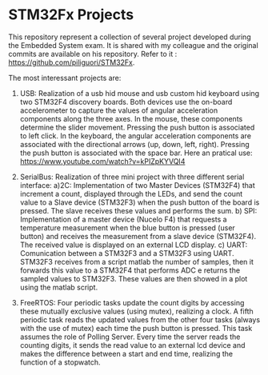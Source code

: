 # STM32Fx Projects

This repository represent a collection of several project developed during the Embedded System exam. It is shared with my colleague and the original commits are available on his repository. Refer to it : https://github.com/piliguori/STM32Fx.

The most interessant projects are:

1) USB: Realization of a usb hid mouse and usb custom hid keyboard using two STM32F4 discovery boards. Both devices use the on-board accelerometer to capture the values of angular acceleration components along the three axes. In the mouse, these components determine the slider movement. Pressing the push button is associated to left click. In the keyboard, the angular acceleration components are associated with the directional arrows (up, down, left, right). Pressing the push button is associated with the space bar. Here an pratical use: https://www.youtube.com/watch?v=kPIZpKYVQI4

2) SerialBus: Realization of three mini project with three different serial interface:
  a)2C: Implementation of two Master Devices (STM32F4) that increment a count, displayed through the LEDs, and send the count value to a Slave device (STM32F3) when the push button of the board is pressed. The slave receives these values and performs the sum. 
  b) SPI: Implementation of a master device (Nucelo F4) that requests a temperature measurement when the blue button is pressed (user button) and receives the measurement from a slave device (STM32F4). The received value is displayed on an external LCD display. 
  c) UART: Comunication between a STM32F3 and a STM32F3 using UART. STM32F3 receives from a script matlab the number of samples, then it forwards this value to a STM32F4 that performs ADC e returns the sampled values to STM32F3. These values are then showed in a plot using the matlab script.
  
3) FreeRTOS: Four periodic tasks update the count digits by accessing these mutually exclusive values (using mutex), realizing a clock. A fifth periodic task reads the updated values from the other four tasks (always with the use of mutex) each time the push button is pressed. This task assumes the role of Polling Server. Every time the server reads the counting digits, it sends the read value to an external lcd device and makes the difference between a start and end time, realizing the function of a stopwatch.

